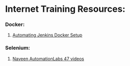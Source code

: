 # Internet Training Resources:


### Docker:

1. [Automating Jenkins Docker Setup](https://technologyconversations.com/2017/06/16/automating-jenkins-docker-setup/)

### Selenium:

1. [Naveen AutomationLabs 47 videos](https://www.youtube.com/watch?v=j2dkdqfzY9Y&list=PLFGoYjJG_fqo4oVsa6l_V-_7-tzBnlulT)
